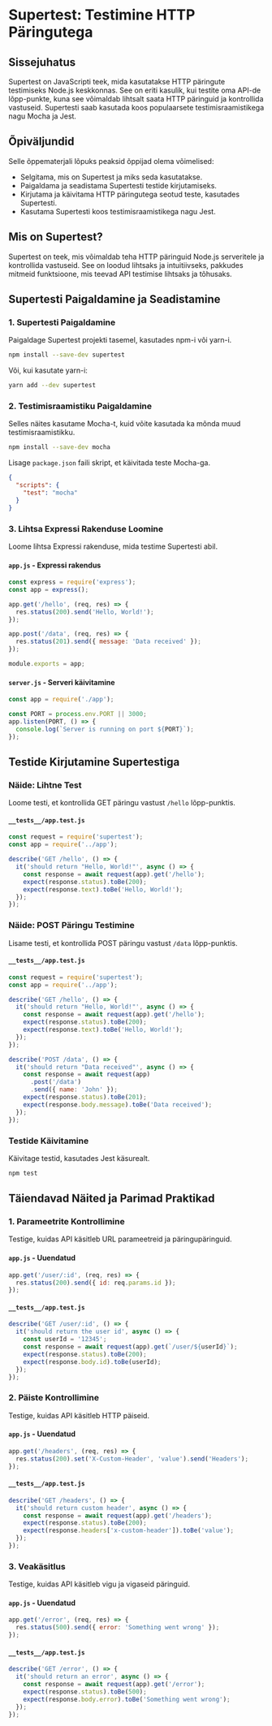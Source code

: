 # Supertest: Testimine HTTP Päringutega

## Sissejuhatus

Supertest on JavaScripti teek, mida kasutatakse HTTP päringute testimiseks Node.js keskkonnas. See on eriti kasulik, kui testite oma API-de lõpp-punkte, kuna see võimaldab lihtsalt saata HTTP päringuid ja kontrollida vastuseid. Supertesti saab kasutada koos populaarsete testimisraamistikega nagu Mocha ja Jest.

## Õpiväljundid

Selle õppematerjali lõpuks peaksid õppijad olema võimelised:

- Selgitama, mis on Supertest ja miks seda kasutatakse.
- Paigaldama ja seadistama Supertesti testide kirjutamiseks.
- Kirjutama ja käivitama HTTP päringutega seotud teste, kasutades Supertesti.
- Kasutama Supertesti koos testimisraamistikega nagu Jest.

## Mis on Supertest?

Supertest on teek, mis võimaldab teha HTTP päringuid Node.js serveritele ja kontrollida vastuseid. See on loodud lihtsaks ja intuitiivseks, pakkudes mitmeid funktsioone, mis teevad API testimise lihtsaks ja tõhusaks.

## Supertesti Paigaldamine ja Seadistamine

### 1. Supertesti Paigaldamine

Paigaldage Supertest projekti tasemel, kasutades npm-i või yarn-i.

```bash
npm install --save-dev supertest
```

Või, kui kasutate yarn-i:

```bash
yarn add --dev supertest
```

### 2. Testimisraamistiku Paigaldamine

Selles näites kasutame Mocha-t, kuid võite kasutada ka mõnda muud testimisraamistikku.

```bash
npm install --save-dev mocha
```

Lisage `package.json` faili skript, et käivitada teste Mocha-ga.

```json
{
  "scripts": {
    "test": "mocha"
  }
}
```

### 3. Lihtsa Expressi Rakenduse Loomine

Loome lihtsa Expressi rakenduse, mida testime Supertesti abil.

#### `app.js` - Expressi rakendus

```javascript
const express = require('express');
const app = express();

app.get('/hello', (req, res) => {
  res.status(200).send('Hello, World!');
});

app.post('/data', (req, res) => {
  res.status(201).send({ message: 'Data received' });
});

module.exports = app;
```

#### `server.js` - Serveri käivitamine

```javascript
const app = require('./app');

const PORT = process.env.PORT || 3000;
app.listen(PORT, () => {
  console.log(`Server is running on port ${PORT}`);
});
```

## Testide Kirjutamine Supertestiga

### Näide: Lihtne Test

Loome testi, et kontrollida GET päringu vastust `/hello` lõpp-punktis.

#### `__tests__/app.test.js`

```javascript
const request = require('supertest');
const app = require('../app');

describe('GET /hello', () => {
  it('should return "Hello, World!"', async () => {
    const response = await request(app).get('/hello');
    expect(response.status).toBe(200);
    expect(response.text).toBe('Hello, World!');
  });
});
```

### Näide: POST Päringu Testimine

Lisame testi, et kontrollida POST päringu vastust `/data` lõpp-punktis.

#### `__tests__/app.test.js`

```javascript
const request = require('supertest');
const app = require('../app');

describe('GET /hello', () => {
  it('should return "Hello, World!"', async () => {
    const response = await request(app).get('/hello');
    expect(response.status).toBe(200);
    expect(response.text).toBe('Hello, World!');
  });
});

describe('POST /data', () => {
  it('should return "Data received"', async () => {
    const response = await request(app)
      .post('/data')
      .send({ name: 'John' });
    expect(response.status).toBe(201);
    expect(response.body.message).toBe('Data received');
  });
});
```

### Testide Käivitamine

Käivitage testid, kasutades Jest käsurealt.

```bash
npm test
```

## Täiendavad Näited ja Parimad Praktikad

### 1. Parameetrite Kontrollimine

Testige, kuidas API käsitleb URL parameetreid ja päringupäringuid.

#### `app.js` - Uuendatud

```javascript
app.get('/user/:id', (req, res) => {
  res.status(200).send({ id: req.params.id });
});
```

#### `__tests__/app.test.js`

```javascript
describe('GET /user/:id', () => {
  it('should return the user id', async () => {
    const userId = '12345';
    const response = await request(app).get(`/user/${userId}`);
    expect(response.status).toBe(200);
    expect(response.body.id).toBe(userId);
  });
});
```

### 2. Päiste Kontrollimine

Testige, kuidas API käsitleb HTTP päiseid.

#### `app.js` - Uuendatud

```javascript
app.get('/headers', (req, res) => {
  res.status(200).set('X-Custom-Header', 'value').send('Headers');
});
```

#### `__tests__/app.test.js`

```javascript
describe('GET /headers', () => {
  it('should return custom header', async () => {
    const response = await request(app).get('/headers');
    expect(response.status).toBe(200);
    expect(response.headers['x-custom-header']).toBe('value');
  });
});
```

### 3. Veakäsitlus

Testige, kuidas API käsitleb vigu ja vigaseid päringuid.

#### `app.js` - Uuendatud

```javascript
app.get('/error', (req, res) => {
  res.status(500).send({ error: 'Something went wrong' });
});
```

#### `__tests__/app.test.js`

```javascript
describe('GET /error', () => {
  it('should return an error', async () => {
    const response = await request(app).get('/error');
    expect(response.status).toBe(500);
    expect(response.body.error).toBe('Something went wrong');
  });
});
```
